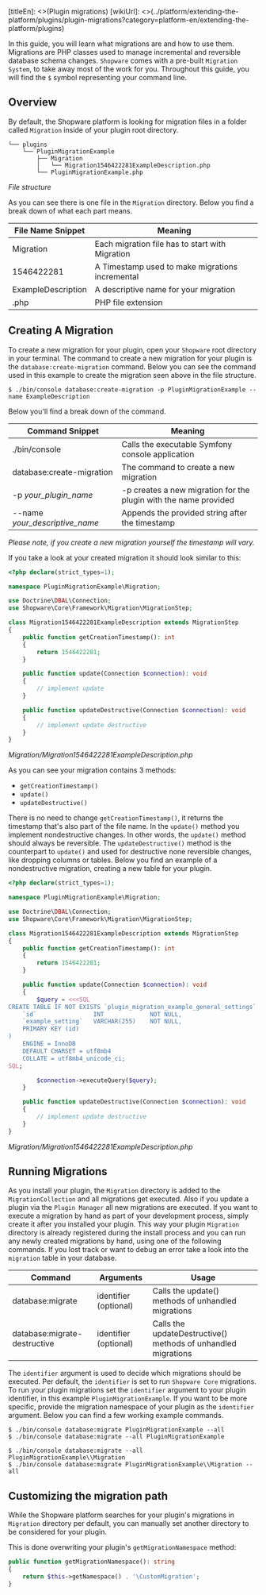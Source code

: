 [titleEn]: <>(Plugin migrations)
[wikiUrl]: <>(../platform/extending-the-platform/plugins/plugin-migrations?category=platform-en/extending-the-platform/plugins)

In this guide, you will learn what migrations are and how to use them.
Migrations are PHP classes used to manage incremental and reversible database schema changes.
`Shopware` comes with a pre-built `Migration System`, to take away most of the work for you.
Throughout this guide, you will find the `$` symbol representing your command line.

## Overview

By default, the Shopware platform is looking for migration files in a folder called `Migration` inside of your
plugin root directory.

```
└── plugins
    └── PluginMigrationExample
        ├── Migration
        │   └── Migration1546422281ExampleDescription.php
        └── PluginMigrationExample.php
```
*File structure*

As you can see there is one file in the `Migration` directory. Below you find a break down of what each part means.

| File Name Snippet       | Meaning                                                   |
|-------------------------|-----------------------------------------------------------|
| Migration               | Each migration file has to start with Migration           |
| 1546422281              | A Timestamp used to make migrations incremental           |
| ExampleDescription      | A descriptive name for your migration                     |
| .php                    | PHP file extension                                        |


## Creating A Migration
To create a new migration for your plugin, open your `Shopware` root directory in your terminal.
The command to create a new migration for your plugin is the `database:create-migration` command.
Below you can see the command used in this example to create the migration seen above in the file structure.

```
$ ./bin/console database:create-migration -p PluginMigrationExample --name ExampleDescription
```

Below you'll find a break down of the command.

| Command Snippet                | Meaning                                                          |
|--------------------------------|------------------------------------------------------------------|
| ./bin/console                  | Calls the executable Symfony console application                 |
| database:create-migration      | The command to create a new migration                            |
| -p *your_plugin_name*          | -p creates a new migration for the plugin with the name provided |
| --name *your_descriptive_name* | Appends the provided string after the timestamp                  |

*Please note, if you create a new migration yourself the timestamp will vary.*

If you take a look at your created migration it should look similar to this:
```php
<?php declare(strict_types=1);

namespace PluginMigrationExample\Migration;

use Doctrine\DBAL\Connection;
use Shopware\Core\Framework\Migration\MigrationStep;

class Migration1546422281ExampleDescription extends MigrationStep
{
    public function getCreationTimestamp(): int
    {
        return 1546422281;
    }

    public function update(Connection $connection): void
    {
        // implement update
    }

    public function updateDestructive(Connection $connection): void
    {
        // implement update destructive
    }
}
```
*Migration/Migration1546422281ExampleDescription.php*

As you can see your migration contains 3 methods:
* `getCreationTimestamp()`
* `update()`
* `updateDestructive()`

There is no need to change `getCreationTimestamp()`, it returns the timestamp that's also part of the file name.
In the `update()` method you implement nondestructive changes. In other words, the `update()` method should always be reversible.
The `updateDestructive()` method is the counterpart to `update()` and used for destructive none reversible changes,
like dropping columns or tables.
Below you find an example of a nondestructive migration, creating a new table for your plugin.

```php
<?php declare(strict_types=1);

namespace PluginMigrationExample\Migration;

use Doctrine\DBAL\Connection;
use Shopware\Core\Framework\Migration\MigrationStep;

class Migration1546422281ExampleDescription extends MigrationStep
{
    public function getCreationTimestamp(): int
    {
        return 1546422281;
    }

    public function update(Connection $connection): void
    {
        $query = <<<SQL
CREATE TABLE IF NOT EXISTS `plugin_migration_example_general_settings` (
    `id`                INT             NOT NULL,
    `example_setting`   VARCHAR(255)    NOT NULL,
    PRIMARY KEY (id)
)
    ENGINE = InnoDB
    DEFAULT CHARSET = utf8mb4
    COLLATE = utf8mb4_unicode_ci;
SQL;

        $connection->executeQuery($query);
    }

    public function updateDestructive(Connection $connection): void
    {
        // implement update destructive
    }
}
```
*Migration/Migration1546422281ExampleDescription.php*

## Running Migrations

As you install your plugin, the `Migration` directory is added to the `MigrationCollection` and all migrations get executed.
Also if you update a plugin via the `Plugin Manager` all new migrations are executed.
If you want to execute a migration by hand as part of your development process, simply create it after you installed your plugin.
This way your plugin `Migration` directory is already registered during the install process and you can run any newly created migrations by hand,
using one of the following commands. If you lost track or want to debug an error take a look into the `migration` table in your database.

| Command                      | Arguments             | Usage                                                         |
|------------------------------|-----------------------|---------------------------------------------------------------|
| database:migrate             | identifier (optional) | Calls the update() methods of unhandled migrations            |
| database:migrate-destructive | identifier (optional) | Calls the updateDestructive() methods of unhandled migrations |

The `identifier` argument is used to decide which migrations should be executed.
Per default, the `identifier` is set to run `Shopware Core` migrations.
To run your plugin migrations set the `identifier` argument to your plugin identifier, in this example `PluginMigrationExample`.
If you want to be more specific, provide the migration namespace of your plugin as the `identifier` argument.
Below you can find a few working example commands.

```
$ ./bin/console database:migrate PluginMigrationExample --all
$ ./bin/console database:migrate --all PluginMigrationExample

$ ./bin/console database:migrate --all PluginMigrationExample\\Migration
$ ./bin/console database:migrate PluginMigrationExample\\Migration --all
```

## Customizing the migration path

While the Shopware platform searches for your plugin's migrations in `Migration` directory per default,
you can manually set another directory to be considered for your plugin.

This is done overwriting your plugin's `getMigrationNamespace` method:

```php
public function getMigrationNamespace(): string
{
    return $this->getNamespace() . '\CustomMigration';
}
```